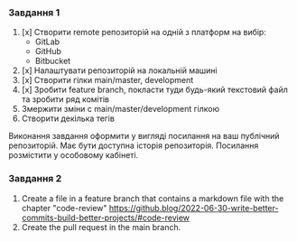 ### Завдання 1

1. [x] Створити remote репозиторій на одній з платформ на вибір:
    - GitLab
    - GitHub
    - Bitbucket
2. [x] Налаштувати репозиторій на локальній машині
3. [x] Створити гілки main/master, development
4. [x] Зробити feature branch, покласти туди будь-який текстовий файл та зробити ряд комітів
5. Змержити зміни с main/master/development гілкою
6. Створити декілька тегів

Виконання завдання оформити у вигляді посилання на ваш публічний репозиторій. Має бути доступна історія репозиторія. Посилання розмістити у особовому кабінеті.

### Завдання 2

1. Create a file in a feature branch that contains a markdown file with the chapter "code-review"
   https://github.blog/2022-06-30-write-better-commits-build-better-projects/#code-review
2. Create the pull request in the main branch.
